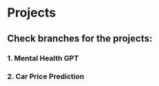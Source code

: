 # Projects
## Check branches for the projects:
### 1. Mental Health GPT
### 2. Car Price Prediction
